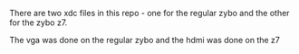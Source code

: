 There are two xdc files in this repo - one for the regular zybo and the other for the zybo z7. 

The vga was done on the regular zybo and the hdmi was done on the z7
